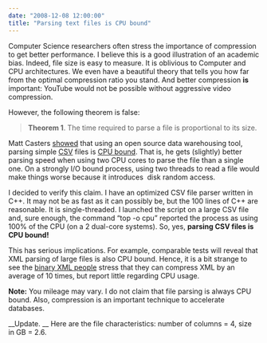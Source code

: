 ```yaml
---
date: "2008-12-08 12:00:00"
title: "Parsing text files is CPU bound"
---
```




Computer Science researchers often stress the importance of compression to get better performance. I believe this is a good illustration of an academic bias. Indeed, file size is easy to measure. It is oblivious to Computer and CPU architectures. We even have a beautiful theory that tells you how far from the optimal compression ratio you stand. And better compression __is__ important: YouTube would not be possible without aggressive video compression.

However, the following theorem is false:

> __Theorem 1__. The time required to parse a file is proportional to its size.


Matt Casters [showed](http://www.ibridge.be/?p=150) that using an open source data warehousing tool, parsing simple [CSV](https://en.wikipedia.org/wiki/Comma-separated_values) files is [CPU bound](https://en.wikipedia.org/wiki/CPU_bound). That is, he gets (slightly) better parsing speed when using two CPU cores to parse the file than a single one. On a strongly I/O bound process, using two threads to read a file would make things worse because it introduces  disk random access.

I decided to verify this claim. I have an optimized CSV file parser written in C++. It may not be as fast as it can possibly be, but the 100 lines of C++ are reasonable. It is single-threaded. I launched the script on a large CSV file and, sure enough, the command &ldquo;top -o cpu&rdquo; reported the process as using 100% of the CPU (on a 2 dual-core systems). So, yes, __parsing CSV files is CPU bound!__

This has serious implications. For example, comparable tests will reveal that XML parsing of large files is also CPU bound. Hence, it is a bit strange to see the [binary XML people](http://www.w3.org/TR/exi-evaluation/) stress that they can compress XML by an average of 10 times, but report little regarding CPU usage.

__Note:__ You mileage may vary. I do not claim that file parsing is always CPU bound. Also, compression is an important technique to accelerate databases.

__Update. __ Here are the file characteristics: number of columns = 4, size in GB = 2.6.



